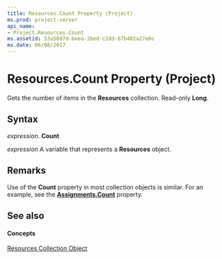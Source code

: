 ```yaml
---
title: Resources.Count Property (Project)
ms.prod: project-server
api_name:
- Project.Resources.Count
ms.assetid: 53a50d7d-beea-2bed-c2dd-67b402a27e0c
ms.date: 06/08/2017
---
```



# Resources.Count Property (Project)

Gets the number of items in the **Resources** collection. Read-only **Long**.


## Syntax

 _expression_. **Count**

 _expression_ A variable that represents a **Resources** object.


## Remarks

Use of the **Count** property in most collection objects is similar. For an example, see the **[Assignments.Count](assignments-count-property-project.md)** property.


## See also


#### Concepts


[Resources Collection Object](resources-object-project.md)
